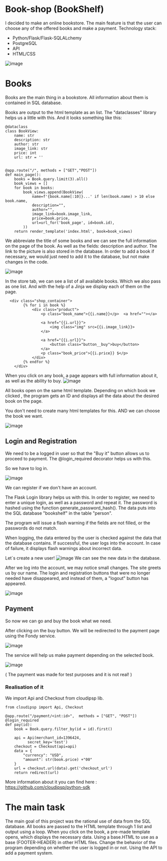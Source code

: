 # Book-shop (BookShelf)
I decided to make an online bookstore.
The main feature is that the user can choose any of the offered books and make a payment.
Technology stack:
- Python/Flask/Flask-SQLALchemy
- PostgreSQL
- API
- HTML/CSS

![image](https://user-images.githubusercontent.com/119871133/219946656-92fe3356-a3f8-48e0-b80b-974bc0a8b2e9.png)
# Books
Books are the main thing in a bookstore. All information about them is contained in SQL database.

Books are output to the html template as an list. The "dataclasses" library helps us a little with this. And it looks something like this:

```
@dataclass
class BookView:
    name: str
    description: str
    author: str
    image_link: str
    price: int
    url: str = ''


@app.route("/", methods = ["GET","POST"])
def main_page():
    books = Book.query.limit(3).all()
    book_views = []
    for book in books:
        book_views.append(BookView(
            name=f'{book.name[:10]}...' if len(book.name) > 10 else book.name,
            description="",
            author="",
            image_link=book.image_link,
            price=book.price,
            url=url_for('book_page', id=book.id),
        ))
    return render_template('index.html', book=book_views)
```

We abbreviate the title of some books and we can see the full information on the page of the book.
As well as the fields: description and author. The link to the picture is also stored in the database.
In order to add a book if necessary, we would just need to add it to the database, but not make changes in the code.

![image](https://user-images.githubusercontent.com/119871133/219947384-f5e2ca50-b56e-4209-a59c-13cb2e964a77.png)

In the store tab, we can see a list of all available books. Which we also pass as one list. And with the help of a Jinja
we display each of them on the page.

```
  <div class="shop_container">
        {% for i in book %}
            <div class="product">
                <p class="book_name">{{i.name}}</p>  <a href=""></a>

                <a href="{{i.url}}">
                    <img class="img" src={{i.image_link}}>
                </a>
                
                <a href="{{i.url}}">
                    <button class="button__buy">buy</button>
                </a>
                <p class="book_price">{{i.price}} $</p>
            </div>
        {% endfor %}
    </div>
```

When you click on any book, a page appears with full information about it, as well as the ability to buy.
![image](https://user-images.githubusercontent.com/119871133/219947835-b533eee6-4fac-442f-8268-1cd451c2c319.png)

All books open on the same html template. Depending on which book we clicked , the program gets an ID and displays
all the data about the desired book on the page.

You don't need to create many html templates for this. AND we can choose the book we want.

![image](https://user-images.githubusercontent.com/119871133/219948010-27af3dbc-0197-4a28-87c1-eff109241710.png)

## Login and Registration
We need to be a logged in user so that the "Buy it" button allows us to proceed to payment. 
The @login_required decorator helps us with this.

So we have to log in.

![image](https://user-images.githubusercontent.com/119871133/219948565-be32d7ad-ca82-4206-8a18-c5853f1e7c9a.png)

We can register if we don't have an account.

The Flask Login library helps us with this. In order to register, we need to enter a unique login, as well as a password and repeat it.
The password is hashed using the function generate_password_hash(). The data puts into the SQL database "bookshelf" in the table "person".

The program will issue a flash warning if the fields are not filled, or the passwords do not match.

When logging, the data entered by the user is checked against the data that the database contains. If successful, the user logs into the
account. In case of failure, it displays flash warnings about incorrect data.

Let`s create a new user!
![image](https://user-images.githubusercontent.com/119871133/219948965-0e7d574d-67d7-44c1-8680-bbbe8d2cdeca.png)
We can see the new data in the database.

After we log into the account, we may notice small changes. The site greets us by our name. The login and registration buttons that were 
no longer needed have disappeared, and instead of them, a "logout" button has appeared.

![image](https://user-images.githubusercontent.com/119871133/219949114-afc5bc15-0fa6-410d-bc28-faf7a251a1ad.png)

## Payment
So now we can go and buy the book what we need. 

After clicking on the buy button. We will be redirected to the payment page using the Fondy service.

![image](https://user-images.githubusercontent.com/119871133/219949651-ac261924-8cc1-4d08-8c50-07ea7e8d0bd7.png)

The service will help us make payment depending on the selected book.

![image](https://user-images.githubusercontent.com/119871133/219949880-5b7ef473-3556-484c-a2b1-bc2e7dd32044.png)

( The payment was made for test purposes and it is not real! )

### Realisation of it
We import Api and Checkout from cloudipsp lib.
```
from cloudipsp import Api, Checkout

@app.route("/payment/<int:id>",  methods = ["GET", "POST"]) 
@login_required
def pay(id):
    book = Book.query.filter_by(id = id).first()

    api = Api(merchant_id=1396424,
          secret_key='test')
    checkout = Checkout(api=api)
    data = {
        "currency": "USD",
        "amount": str(book.price) +"00"
    }
    url = checkout.url(data).get('checkout_url')
    return redirect(url)
```
More information about it you can find here : https://github.com/cloudipsp/python-sdk

# The main task

The main goal of this project was the rational use of data from the SQL database. All books are passed to the HTML template through 1 list 
and output using a loop. When you click on the book, a pre-made template opens, which displays the necessary data. Using a base.HTML to use as
a base (FOOTER-HEADER) in other HTML files. Change the behavior of the 
program depending on whether the user is logged in or not. Using the API to add a payment system.
